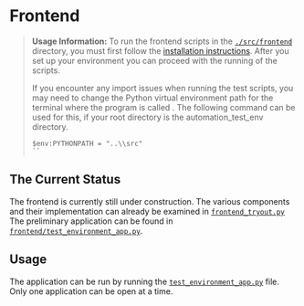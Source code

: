 # Frontend

> **Usage Information:**
>To run the frontend scripts in the [`./src/frontend`](https://github.com/JeroPluy/Automation_test_env/tree/main/src/test) directory, you must first follow the [installation instructions](https://github.com/JeroPluy/Automation_test_env/tree/main?tab=readme-ov-file#installation). After you set up your environment you can proceed with the running of the scripts.
>
> If you encounter any import issues when running the test scripts, you may need to change the Python virtual environment path for the terminal where the program is called .
>The following command can be used for this, if your root directory is the automation_test_env directory.
>
> ```shell
> $env:PYTHONPATH = "..\\src"
> ``

## The Current Status

The frontend is currently still under construction. The various components and their implementation can already be examined in [`frontend_tryout.py`](https://github.com/JeroPluy/Automation_test_env/blob/main/src/test/frontend_tryout.py) The preliminary application can be found in [`frontend/test_environment_app.py`](https://github.com/JeroPluy/Automation_test_env/blob/main/src/frontend/test_environment_app.py).

## Usage

The application can be run by running the [`test_environment_app.py`](https://github.com/JeroPluy/Automation_test_env/blob/main/src/frontend/test_environment_app.py) file. Only one application can be open at a time.

